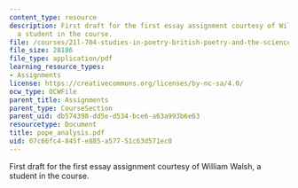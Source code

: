 ```yaml
---
content_type: resource
description: First draft for the first essay assignment courtesy of William Walsh,
  a student in the course.
file: /courses/21l-704-studies-in-poetry-british-poetry-and-the-sciences-of-the-mind-fall-2004/07c66fc4845fe885a57751c63d571ec0_pope_analysis.pdf
file_size: 28186
file_type: application/pdf
learning_resource_types:
- Assignments
license: https://creativecommons.org/licenses/by-nc-sa/4.0/
ocw_type: OCWFile
parent_title: Assignments
parent_type: CourseSection
parent_uid: db574398-dd5e-d534-bce6-a63a993b6e63
resourcetype: Document
title: pope_analysis.pdf
uid: 07c66fc4-845f-e885-a577-51c63d571ec0
---
```

First draft for the first essay assignment courtesy of William Walsh, a student in the course.